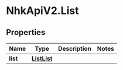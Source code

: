 # NhkApiV2.List

## Properties

Name | Type | Description | Notes
------------ | ------------- | ------------- | -------------
**list** | [**ListList**](ListList.md) |  | 


